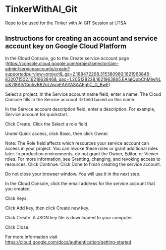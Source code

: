 # TinkerWithAI_Git
Repo to be used for the Tinker with AI GIT Session at UTSA


## Instructions for creating an account and service account key on Google Cloud Platform
In the Cloud Console, go to the Create service account page (https://console.cloud.google.com/projectselector/iam-admin/serviceaccounts/create?supportedpurview=project&_ga=2.188472298.315380980.1621963846-832071502.1621963846&_gac=1.205128228.1621963865.EAIaIQobChMIwNLslK7l8AIVGm5vBB2nLAsmEAAYASAAEgIlC_D_BwE)

Select a project.
In the Service account name field, enter a name. The Cloud Console fills in the Service account ID field based on this name.

In the Service account description field, enter a description. For example, Service account for quickstart.

Click Create.
Click the Select a role field.

Under Quick access, click Basic, then click Owner.

Note: The Role field affects which resources your service account can access in your project. You can revoke these roles or grant additional roles later. In production environments, do not grant the Owner, Editor, or Viewer roles. For more information, see Granting, changing, and revoking access to resources.
Click Continue.
Click Done to finish creating the service account.

Do not close your browser window. You will use it in the next step.

In the Cloud Console, click the email address for the service account that you created.

Click Keys.

Click Add key, then click Create new key.

Click Create. A JSON key file is downloaded to your computer.

Click Close.

For more information visit https://cloud.google.com/docs/authentication/getting-started

